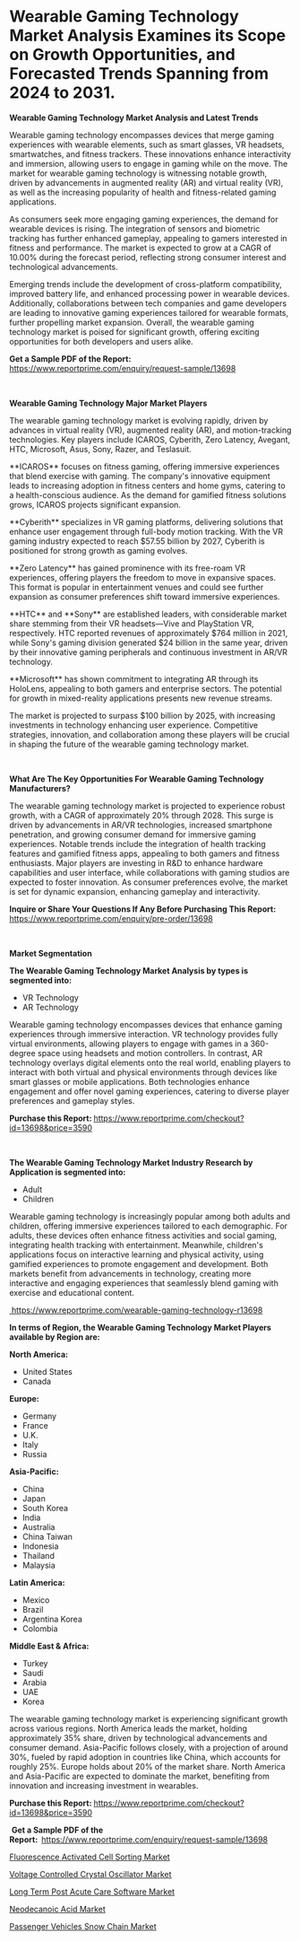 <p><h1>Wearable Gaming Technology Market Analysis Examines its Scope on Growth Opportunities, and Forecasted Trends Spanning from 2024 to 2031.</h1></p><p><strong>Wearable Gaming Technology Market Analysis and Latest Trends</strong></p>
<p><p>Wearable gaming technology encompasses devices that merge gaming experiences with wearable elements, such as smart glasses, VR headsets, smartwatches, and fitness trackers. These innovations enhance interactivity and immersion, allowing users to engage in gaming while on the move. The market for wearable gaming technology is witnessing notable growth, driven by advancements in augmented reality (AR) and virtual reality (VR), as well as the increasing popularity of health and fitness-related gaming applications.</p><p>As consumers seek more engaging gaming experiences, the demand for wearable devices is rising. The integration of sensors and biometric tracking has further enhanced gameplay, appealing to gamers interested in fitness and performance. The market is expected to grow at a CAGR of 10.00% during the forecast period, reflecting strong consumer interest and technological advancements.</p><p>Emerging trends include the development of cross-platform compatibility, improved battery life, and enhanced processing power in wearable devices. Additionally, collaborations between tech companies and game developers are leading to innovative gaming experiences tailored for wearable formats, further propelling market expansion. Overall, the wearable gaming technology market is poised for significant growth, offering exciting opportunities for both developers and users alike.</p></p>
<p><strong>Get a Sample PDF of the Report:&nbsp;</strong> <a href="https://www.reportprime.com/enquiry/request-sample/13698?utm_campaign=7&utm_medium=2&utm_source=Github&utm_content=ia&utm_term=29112024&utm_id=wearable-gaming-technology">https://www.reportprime.com/enquiry/request-sample/13698</a></p>
<p>&nbsp;</p>
<p><strong>Wearable Gaming Technology Major Market Players</strong></p>
<p><p>The wearable gaming technology market is evolving rapidly, driven by advances in virtual reality (VR), augmented reality (AR), and motion-tracking technologies. Key players include ICAROS, Cyberith, Zero Latency, Avegant, HTC, Microsoft, Asus, Sony, Razer, and Teslasuit.</p><p>**ICAROS** focuses on fitness gaming, offering immersive experiences that blend exercise with gaming. The company's innovative equipment leads to increasing adoption in fitness centers and home gyms, catering to a health-conscious audience. As the demand for gamified fitness solutions grows, ICAROS projects significant expansion.</p><p>**Cyberith** specializes in VR gaming platforms, delivering solutions that enhance user engagement through full-body motion tracking. With the VR gaming industry expected to reach $57.55 billion by 2027, Cyberith is positioned for strong growth as gaming evolves.</p><p>**Zero Latency** has gained prominence with its free-roam VR experiences, offering players the freedom to move in expansive spaces. This format is popular in entertainment venues and could see further expansion as consumer preferences shift toward immersive experiences.</p><p>**HTC** and **Sony** are established leaders, with considerable market share stemming from their VR headsets—Vive and PlayStation VR, respectively. HTC reported revenues of approximately $764 million in 2021, while Sony's gaming division generated $24 billion in the same year, driven by their innovative gaming peripherals and continuous investment in AR/VR technology.</p><p>**Microsoft** has shown commitment to integrating AR through its HoloLens, appealing to both gamers and enterprise sectors. The potential for growth in mixed-reality applications presents new revenue streams.</p><p>The market is projected to surpass $100 billion by 2025, with increasing investments in technology enhancing user experience. Competitive strategies, innovation, and collaboration among these players will be crucial in shaping the future of the wearable gaming technology market.</p></p>
<p>&nbsp;</p>
<p><strong>What Are The Key Opportunities For Wearable Gaming Technology Manufacturers?</strong></p>
<p><p>The wearable gaming technology market is projected to experience robust growth, with a CAGR of approximately 20% through 2028. This surge is driven by advancements in AR/VR technologies, increased smartphone penetration, and growing consumer demand for immersive gaming experiences. Notable trends include the integration of health tracking features and gamified fitness apps, appealing to both gamers and fitness enthusiasts. Major players are investing in R&D to enhance hardware capabilities and user interface, while collaborations with gaming studios are expected to foster innovation. As consumer preferences evolve, the market is set for dynamic expansion, enhancing gameplay and interactivity.</p></p>
<p><strong>Inquire or Share Your Questions If Any Before Purchasing This Report:</strong> <a href="https://www.reportprime.com/enquiry/pre-order/13698?utm_campaign=7&utm_medium=2&utm_source=Github&utm_content=ia&utm_term=29112024&utm_id=wearable-gaming-technology">https://www.reportprime.com/enquiry/pre-order/13698</a></p>
<p>&nbsp;</p>
<p><strong>Market Segmentation</strong></p>
<p><strong>The Wearable Gaming Technology Market Analysis by types is segmented into:</strong></p>
<p><ul><li>VR Technology</li><li>AR Technology</li></ul></p>
<p><p>Wearable gaming technology encompasses devices that enhance gaming experiences through immersive interaction. VR technology provides fully virtual environments, allowing players to engage with games in a 360-degree space using headsets and motion controllers. In contrast, AR technology overlays digital elements onto the real world, enabling players to interact with both virtual and physical environments through devices like smart glasses or mobile applications. Both technologies enhance engagement and offer novel gaming experiences, catering to diverse player preferences and gameplay styles.</p></p>
<p><strong>Purchase this Report:&nbsp;</strong><a href="https://www.reportprime.com/checkout?id=13698&price=3590&utm_campaign=7&utm_medium=2&utm_source=Github&utm_content=ia&utm_term=29112024&utm_id=wearable-gaming-technology">https://www.reportprime.com/checkout?id=13698&price=3590</a></p>
<p>&nbsp;</p>
<p><strong>The Wearable Gaming Technology Market Industry Research by Application is segmented into:</strong></p>
<p><ul><li>Adult</li><li>Children</li></ul></p>
<p><p>Wearable gaming technology is increasingly popular among both adults and children, offering immersive experiences tailored to each demographic. For adults, these devices often enhance fitness activities and social gaming, integrating health tracking with entertainment. Meanwhile, children's applications focus on interactive learning and physical activity, using gamified experiences to promote engagement and development. Both markets benefit from advancements in technology, creating more interactive and engaging experiences that seamlessly blend gaming with exercise and educational content.</p></p>
<p><a href="https://www.reportprime.com/wearable-gaming-technology-r13698?utm_campaign=7&utm_medium=2&utm_source=Github&utm_content=ia&utm_term=29112024&utm_id=wearable-gaming-technology">&nbsp;https://www.reportprime.com/wearable-gaming-technology-r13698</a></p>
<p><strong>In terms of Region, the Wearable Gaming Technology Market Players available by Region are:</strong></p>
<p>
    <p> <strong> North America: </strong>
        <ul>
            <li>United States</li>
            <li>Canada</li>
        </ul>
        </p> 
    <p> <strong> Europe: </strong>
        <ul>
            <li>Germany</li>
            <li>France</li>
            <li>U.K.</li>
            <li>Italy</li>
            <li>Russia</li>
        </ul>
        </p> 
    <p> <strong> Asia-Pacific: </strong>
        <ul>
            <li>China</li>
            <li>Japan</li>
            <li>South Korea</li>
            <li>India</li>
            <li>Australia</li>
            <li>China Taiwan</li>
            <li>Indonesia</li>
            <li>Thailand</li>
            <li>Malaysia</li>
        </ul>
        </p> 
    <p> <strong> Latin America: </strong>
        <ul>
            <li>Mexico</li>
            <li>Brazil</li>
            <li>Argentina Korea</li>
            <li>Colombia</li>
        </ul>
        </p> 
    <p> <strong> Middle East & Africa: </strong>
        <ul>
            <li>Turkey</li>
            <li>Saudi</li>
            <li>Arabia</li>
            <li>UAE</li>
            <li>Korea</li>
        </ul>
    </p>
    </p>
<p><p>The wearable gaming technology market is experiencing significant growth across various regions. North America leads the market, holding approximately 35% share, driven by technological advancements and consumer demand. Asia-Pacific follows closely, with a projection of around 30%, fueled by rapid adoption in countries like China, which accounts for roughly 25%. Europe holds about 20% of the market share. North America and Asia-Pacific are expected to dominate the market, benefiting from innovation and increasing investment in wearables.</p></p>
<p><strong>Purchase this Report: </strong><a href="https://www.reportprime.com/checkout?id=13698&price=3590&utm_campaign=7&utm_medium=2&utm_source=Github&utm_content=ia&utm_term=29112024&utm_id=wearable-gaming-technology">https://www.reportprime.com/checkout?id=13698&price=3590</a></p>
<p>&nbsp;<strong>Get a Sample PDF of the Report:&nbsp;&nbsp;</strong><a href="https://www.reportprime.com/enquiry/request-sample/13698?utm_campaign=7&utm_medium=2&utm_source=Github&utm_content=ia&utm_term=29112024&utm_id=wearable-gaming-technology">https://www.reportprime.com/enquiry/request-sample/13698</a></p>
<p><strong></strong></p>
<p><p><a href="https://github.com/angelajermaine/Market-Research-Report-List-5/blob/main/fluorescence-activated-cell-sorting-market.md?utm_campaign=7&utm_medium=2&utm_source=Github&utm_content=ia&utm_term=29112024&utm_id=wearable-gaming-technology">Fluorescence Activated Cell Sorting Market</a></p><p><a href="https://issuu.com/reportprime-2/docs/voltage-controlled-crystal-oscillator-market-size-?utm_campaign=7&utm_medium=2&utm_source=Github&utm_content=ia&utm_term=29112024&utm_id=wearable-gaming-technology">Voltage Controlled Crystal Oscillator Market</a></p><p><a href="https://github.com/provorikovar/Market-Research-Report-List-6/blob/main/long-term-post-acute-care-software-market.md?utm_campaign=7&utm_medium=2&utm_source=Github&utm_content=ia&utm_term=29112024&utm_id=wearable-gaming-technology">Long Term Post Acute Care Software Market</a></p><p><a href="https://www.linkedin.com/pulse/neodecanoic-acid-market-evolution-key-trends-regional-bkede?utm_campaign=7&utm_medium=2&utm_source=Github&utm_content=ia&utm_term=29112024&utm_id=wearable-gaming-technology">Neodecanoic Acid Market</a></p><p><a href="https://issuu.com/reportprime-2/docs/passenger-vehicles-snow-chain-market-size-2030.ppt?utm_campaign=7&utm_medium=2&utm_source=Github&utm_content=ia&utm_term=29112024&utm_id=wearable-gaming-technology">Passenger Vehicles Snow Chain Market</a></p></p>